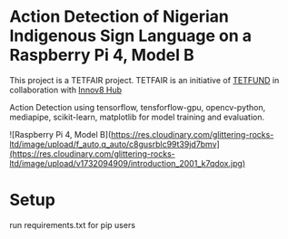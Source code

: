# Action Detection of Nigerian Indigenous Sign Language on a Raspberry Pi 4, Model B
This project is a TETFAIR project. TETFAIR is an initiative of [TETFUND](https://tetfund.gov.ng) in collaboration with [Innov8 Hub](https://innov8hub.ng)

Action Detection using tensorflow, tensforflow-gpu, opencv-python, mediapipe, scikit-learn, matplotlib for model training and evaluation. 

![Raspberry Pi 4, Model B](https://res.cloudinary.com/glittering-rocks-ltd/image/upload/f_auto,q_auto/c8gusrblc99t39jd7bmv](https://res.cloudinary.com/glittering-rocks-ltd/image/upload/v1732094909/introduction_2001_k7qdox.jpg)

# Setup 
run requirements.txt for pip users
